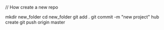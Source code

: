 // How create a new repo

mkdir new_folder
cd new_folder
git add .
git commit -m "new project"
hub create
git push origin master
